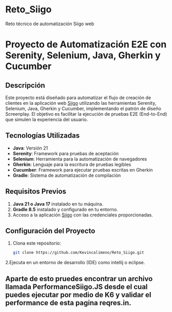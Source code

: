 # Reto_Siigo
Reto técnico de automatización Siigo web


# Proyecto de Automatización E2E con Serenity, Selenium, Java, Gherkin y Cucumber

## Descripción
Este proyecto está diseñado para automatizar el flujo de creación de clientes en la aplicación web [Siigo](https://qastaging.siigo.com/#/login) utilizando las herramientas Serenity, Selenium, Java, Gherkin y Cucumber, implementando el patrón de diseño Screenplay. El objetivo es facilitar la ejecución de pruebas E2E (End-to-End) que simulen la experiencia del usuario.

## Tecnologías Utilizadas
- **Java**: Versión 21
- **Serenity**: Framework para pruebas de aceptación
- **Selenium**: Herramienta para la automatización de navegadores
- **Gherkin**: Lenguaje para la escritura de pruebas legibles
- **Cucumber**: Framework para ejecutar pruebas escritas en Gherkin
- **Gradle**: Sistema de automatización de compilación

## Requisitos Previos
1. **Java 21 o Java 17** instalado en tu máquina.
2. **Gradle 8.5** instalado y configurado en tu entorno.
3. Acceso a la aplicación [Siigo](https://qastaging.siigo.com/#/login) con las credenciales proporcionadas.

## Configuración del Proyecto

1. Clona este repositorio:
   ```bash
   git clone https://github.com/Kevincalimeno/Reto_Siigo.git
2.Ejecuta en un entorno de desarrollo (IDE) como intellij o eclipse.   


## Aparte de esto pruedes encontrar un archivo llamada PerformanceSiigo.JS desde el cual puedes ejecutar por medio de K6 y validar el performance de esta pagina reqres.in.